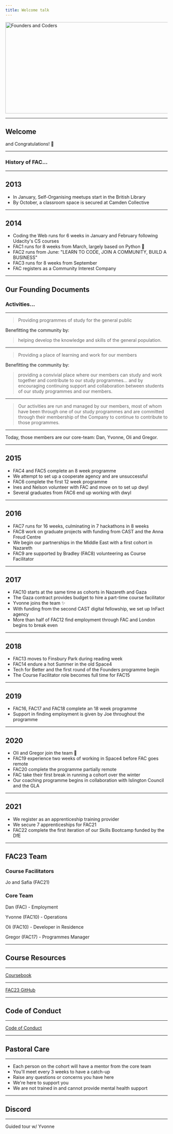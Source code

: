 ```yaml
---
title: Welcome talk
---
```


<img width="651" height="284" src="https://facresources.com/assets/logos/fac_logo.png" alt="Founders and Coders">

---

<!-- {.primary} -->

## Welcome

and Congratulations! 🎉

---

<!-- {.secondary} -->

### History of FAC...

---

## 2013

- In January, Self-Organising meetups start in the British Library
- By October, a classroom space is secured at Camden Collective

---

## 2014

- Coding the Web runs for 6 weeks in January and February following Udacity's CS courses
- FAC1 runs for 8 weeks from March, largely based on Python 🐍
- FAC2 runs from June: "LEARN TO CODE, JOIN A COMMUNITY, BUILD A BUSINESS"
- FAC3 runs for 8 weeks from September
- FAC registers as a Community Interest Company

---

## Our Founding Documents

### Activities...

---

> Providing programmes of study for the general public

Benefitting the community by:

> helping develop the knowledge and skills of the general population.

---

> Providing a place of learning and work for our members

Benefitting the community by:

> providing a convivial place where our members can study and work together and contribute to our study programmes... and by encouraging continuing support and collaboration between students of our study programmes and our members.

---

> Our activities are run and managed by our members, most of whom have been through one of our study programmes and are committed through their membership of the Company to continue to contribute to those programmes.

---

Today, those members are our core-team: Dan, Yvonne, Oli and Gregor.

---

## 2015

- FAC4 and FAC5 complete an 8 week programme
- We attempt to set up a cooperate agency and are unsuccessful
- FAC6 complete the first 12 week programme
- Ines and Nelson volunteer with FAC and move on to set up dwyl
- Several graduates from FAC6 end up working with dwyl

---

## 2016

- FAC7 runs for 16 weeks, culminating in 7 hackathons in 8 weeks
- FAC8 work on graduate projects with funding from CAST and the Anna Freud Centre
- We begin our partnerships in the Middle East with a first cohort in Nazareth
- FAC9 are supported by Bradley (FAC8) volunteering as Course Facilitator

---

## 2017

- FAC10 starts at the same time as cohorts in Nazareth and Gaza
- The Gaza contract provides budget to hire a part-time course facilitator
- Yvonne joins the team ✨
- With funding from the second CAST digital fellowship, we set up InFact agency
- More than half of FAC12 find employment through FAC and London begins to break even

---

## 2018

- FAC13 moves to Finsbury Park during reading week
- FAC14 endure a hot Summer in the old Space4
- Tech for Better and the first round of the Founders programme begin
- The Course Facilitator role becomes full time for FAC15

---

## 2019

- FAC16, FAC17 and FAC18 complete an 18 week programme
- Support in finding employment is given by Joe throughout the programme

---

## 2020

- Oli and Gregor join the team 🌱
- FAC19 experience two weeks of working in Space4 before FAC goes remote
- FAC20 complete the programme partially remote
- FAC take their first break in running a cohort over the winter
- Our coaching programme begins in collaboration with Islington Council and the GLA

---

## 2021

- We register as an apprenticeship training provider
- We secure 7 apprenticeships for FAC21
- FAC22 complete the first iteration of our Skills Bootcamp funded by the DfE

---

## FAC23 Team

### Course Facilitators

Jo and Safia (FAC21)

### Core Team

Dan (FAC) - Employment

Yvonne (FAC10) - Operations

Oli (FAC10) - Developer in Residence

Gregor (FAC17) - Programmes Manager

---

<!-- {.primary} -->

## Course Resources

---

[Coursebook](https://learn.foundersandcoders.com)

---

[FAC23 GitHub](https://github.com/fac23)

---

<!-- {.primary} -->

## Code of Conduct

---

[Code of Conduct](https://www.foundersandcoders.com/code-of-conduct/)

---

<!-- {.primary} -->

## Pastoral Care

---

- Each person on the cohort will have a mentor from the core team
- You'll meet every 3 weeks to have a catch-up
- Raise any questions or concerns you have here
- We're here to support you
- We are not trained in and cannot provide mental health support

---

<!-- {.primary} -->

## Discord

---

Guided tour w/ Yvonne
